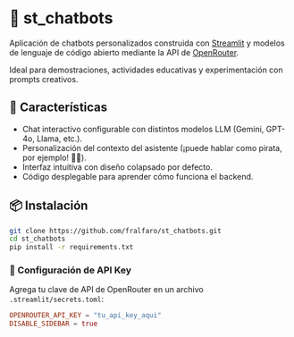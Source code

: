 # 🤖 st_chatbots

Aplicación de chatbots personalizados construida con [Streamlit](https://streamlit.io) y modelos de lenguaje de código abierto mediante la API de [OpenRouter](https://openrouter.ai).

Ideal para demostraciones, actividades educativas y experimentación con prompts creativos.



## 🚀 Características

- Chat interactivo configurable con distintos modelos LLM (Gemini, GPT-4o, Llama, etc.).
- Personalización del contexto del asistente (¡puede hablar como pirata, por ejemplo! 🏴‍☠️).
- Interfaz intuitiva con diseño colapsado por defecto.
- Código desplegable para aprender cómo funciona el backend.



## 📦 Instalación

```bash
git clone https://github.com/fralfaro/st_chatbots.git
cd st_chatbots
pip install -r requirements.txt
````

### 🔐 Configuración de API Key

Agrega tu clave de API de OpenRouter en un archivo `.streamlit/secrets.toml`:

```toml
OPENROUTER_API_KEY = "tu_api_key_aqui"
DISABLE_SIDEBAR = true
```

